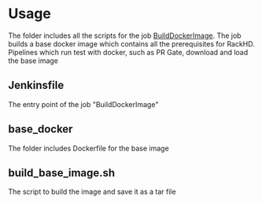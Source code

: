 # Usage
The folder includes all the scripts for the job [BuildDockerImage](http://rackhdci.lss.emc.com/job/BuildDockerImage). 
The job builds a base docker image which contains all the prerequisites for RackHD.
Pipelines which run test with docker, such as PR Gate, download and load the base image

## Jenkinsfile
The entry point of the job "BuildDockerImage"

## base_docker
The folder includes Dockerfile for the base image

## build_base_image.sh
The script to build the image and save it as a tar file

